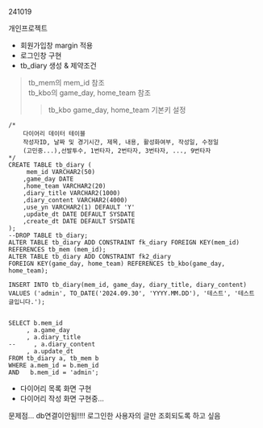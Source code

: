 241019

개인프로젝트

- 회원가입창 margin 적용
- 로그인창 구현
- tb_diary 생성 & 제약조건
> tb_mem의 mem_id 참조 <br>
> tb_kbo의 game_day, home_team 참조 <br>
>> tb_kbo game_day, home_team 기본키 설정 <br>
```
/*
    다이어리 데이터 테이블
    작성자ID, 날짜 및 경기시간, 제목, 내용, 활성화여부, 작성일, 수정일
    (고민중...),선발투수, 1번타자, 2번타자, 3번타자, ..., 9번타자
*/
CREATE TABLE tb_diary (
     mem_id VARCHAR2(50)
    ,game_day DATE
    ,home_team VARCHAR2(20)
    ,diary_title VARCHAR2(1000)
    ,diary_content VARCHAR2(4000)
    ,use_yn VARCHAR2(1) DEFAULT 'Y'
    ,update_dt DATE DEFAULT SYSDATE
    ,create_dt DATE DEFAULT SYSDATE
);
--DROP TABLE tb_diary;
ALTER TABLE tb_diary ADD CONSTRAINT fk_diary FOREIGN KEY(mem_id) REFERENCES tb_mem (mem_id);
ALTER TABLE tb_diary ADD CONSTRAINT fk2_diary 
FOREIGN KEY(game_day, home_team) REFERENCES tb_kbo(game_day, home_team);

INSERT INTO tb_diary(mem_id, game_day, diary_title, diary_content)
VALUES ('admin', TO_DATE('2024.09.30', 'YYYY.MM.DD'), '테스트', '테스트 글입니다.');


SELECT b.mem_id
     , a.game_day
     , a.diary_title
--     , a.diary_content
     , a.update_dt
FROM tb_diary a, tb_mem b
WHERE a.mem_id = b.mem_id
AND   b.mem_id = 'admin';

```
- 다이어리 목록 화면 구현
- 다이어리 작성 화면 구현중...

문제점...
db연결이안됨!!!!
로그인한 사용자의 글만 조회되도록 하고 싶음
